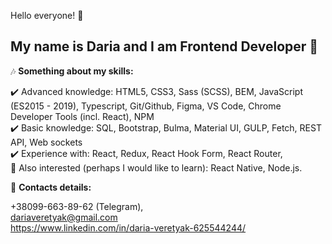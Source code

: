 
Hello everyone! 👋

## My name is Daria and I am Frontend Developer 💜

🎶 **Something about my skills:**

✔️ Advanced knowledge: HTML5, CSS3, Sass (SCSS), BEM, JavaScript (ES2015 - 2019), Typescript, Git/Github, Figma, VS Code, Chrome Developer Tools (incl. React), NPM <br />
✔️ Basic knowledge: SQL, Bootstrap, Bulma, Material UI, GULP, Fetch, REST API, Web sockets <br />
✔️ Experience with: React, Redux, React Hook Form, React Router,  <br />
🔖 Also interested (perhaps I would like to learn): React Native, Node.js. <br />

:love_letter: **Contacts details:** <br />

+38099-663-89-62 (Telegram), <br />
dariaveretyak@gmail.com <br />
https://www.linkedin.com/in/daria-veretyak-625544244/
